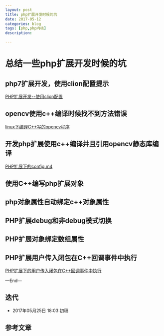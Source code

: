```yaml
---
layout: post
title: php扩展开发时候的坑
date: 2017-05-12
categories: blog
tags: [php,php内核]
description: 

---
```



# 总结一些php扩展开发时候的坑

## php7扩展开发，使用clion配置提示
[PHP扩展开发--使用clion配置](/blog/2017/04/27/clion-php-ext.html)

## opencv使用c++编译时候找不到方法错误
[linux下编译C++写的opencv程序](/blog/2017/05/11/linux-compile-opencv-c++-file.html)

## 开发php扩展使用c++编译并且引用opencv静态库编译
[PHP扩展下的config.m4](/blog/2017/05/12/php-extension-configm4.html)

## 使用C++编写php扩展对象

## php对象属性自动绑定c++对象属性

## PHP扩展debug和非debug模式切换

## PHP扩展对象绑定数组属性

## PHP扩展用户传入闭包在C++回调事件中执行
[PHP扩展下的用户传入闭包在C++回调事件中执行](/blog/2017/07/28/php-extension-dev-closure-in-c-callback.html)

—End—


## 迭代

* 2017年05月25日 18:03 初稿

## 参考文章


